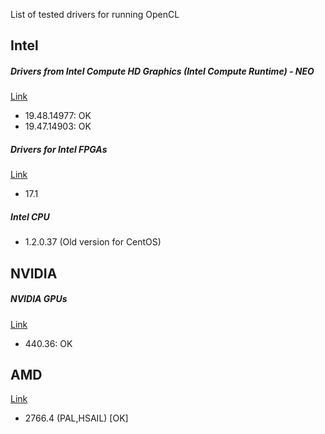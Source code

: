 List of tested drivers for running OpenCL


## Intel 


##### Drivers from Intel Compute HD Graphics (Intel Compute Runtime) - NEO

[Link](https://github.com/intel/compute-runtime/releases)

* 19.48.14977: OK
* 19.47.14903: OK


##### Drivers for Intel FPGAs

[Link](http://fpgasoftware.intel.com/17.1/?edition=lite)

* 17.1

##### Intel CPU

* 1.2.0.37  (Old version for CentOS)

## NVIDIA 

##### NVIDIA GPUs

[Link](https://www.nvidia.com/Download/index.aspx?lang=en-us)

* 440.36: OK 


## AMD

[Link](https://www.amd.com/en/support)

* 2766.4 (PAL,HSAIL) [OK] 
